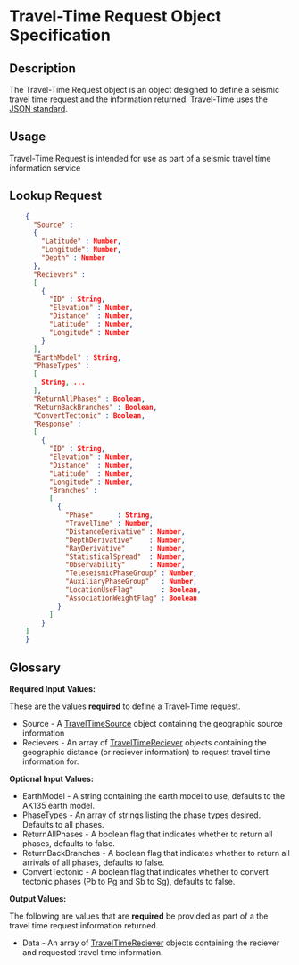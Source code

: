 # Travel-Time Request Object Specification

## Description

The Travel-Time Request object is an object designed to define a seismic travel
time request and the information returned.  Travel-Time uses the
[JSON standard](http://www.json.org).

## Usage
Travel-Time Request is intended for use as part of a seismic travel time
information service

## Lookup Request

```json
    {
      "Source" :
      {
        "Latitude" : Number,
        "Longitude": Number,
        "Depth" : Number
      },
      "Recievers" : 
      [
        {
          "ID" : String,
          "Elevation" : Number,
          "Distance"  : Number,
          "Latitude"  : Number,
          "Longitude" : Number
        }
      ],
      "EarthModel" : String,
      "PhaseTypes" :
      [
        String, ...
      ],
      "ReturnAllPhases" : Boolean,
      "ReturnBackBranches" : Boolean,
      "ConvertTectonic" : Boolean,
      "Response" :
      [
        {
          "ID" : String,
          "Elevation" : Number,
          "Distance"  : Number,
          "Latitude"  : Number,
          "Longitude" : Number,
          "Branches" : 
          [
            {
              "Phase"      : String,
              "TravelTime" : Number,
              "DistanceDerivative" : Number,
              "DepthDerivative"    : Number,
              "RayDerivative"      : Number,
              "StatisticalSpread"  : Number,
              "Observability"      : Number,
              "TeleseismicPhaseGroup" : Number,
              "AuxiliaryPhaseGroup"   : Number,
              "LocationUseFlag"       : Boolean,
              "AssociationWeightFlag" : Boolean
            }
          ]
        }
    ]
    }
```


## Glossary

**Required Input Values:**

These are the values **required** to define a Travel-Time request.

* Source -  A [TravelTimeSource](TravelTimeSource.md) object containing the geographic source information
* Recievers - An array of [TravelTimeReciever](TravelTimeReciever.md) objects containing the geographic distance (or reciever information) to request travel time information for.

**Optional Input Values:**

* EarthModel - A string containing the earth model to use, defaults to the
AK135 earth model.
* PhaseTypes - An array of strings listing the phase types desired. Defaults to all phases.
* ReturnAllPhases - A boolean flag that indicates whether to return all phases,
defaults to false.
* ReturnBackBranches - A boolean flag that indicates whether to return all
arrivals of all phases, defaults to false.
* ConvertTectonic - A boolean flag that indicates whether to convert tectonic
phases (Pb to Pg and Sb to Sg), defaults to false.

**Output Values:**

The following are values that are **required** be provided as part of a the
travel time request information returned.

* Data - An array of [TravelTimeReciever](TravelTimeReciever.md) objects containing the reciever and requested travel time information.
